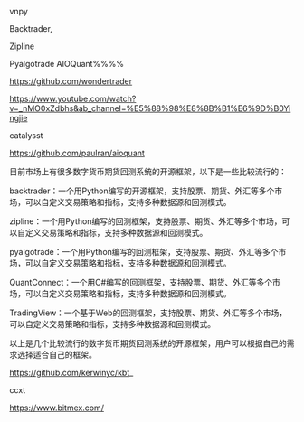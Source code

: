vnpy



Backtrader,



Zipline


Pyalgotrade
AIOQuant%%%%

https://github.com/wondertrader

https://www.youtube.com/watch?v=_nMO0xZdbhs&ab_channel=%E5%88%98%E8%8B%B1%E6%9D%B0Yingjie


catalysst

https://github.com/paulran/aioquant


目前市场上有很多数字货币期货回测系统的开源框架，以下是一些比较流行的：



backtrader：一个用Python编写的开源框架，支持股票、期货、外汇等多个市场，可以自定义交易策略和指标，支持多种数据源和回测模式。


zipline：一个用Python编写的回测框架，支持股票、期货、外汇等多个市场，可以自定义交易策略和指标，支持多种数据源和回测模式。


pyalgotrade：一个用Python编写的回测框架，支持股票、期货、外汇等多个市场，可以自定义交易策略和指标，支持多种数据源和回测模式。


QuantConnect：一个用C#编写的回测框架，支持股票、期货、外汇等多个市场，可以自定义交易策略和指标，支持多种数据源和回测模式。


TradingView：一个基于Web的回测框架，支持股票、期货、外汇等多个市场，可以自定义交易策略和指标，支持多种数据源和回测模式。



以上是几个比较流行的数字货币期货回测系统的开源框架，用户可以根据自己的需求选择适合自己的框架。

https://github.com/kerwinyc/kbt_




ccxt

https://www.bitmex.com/